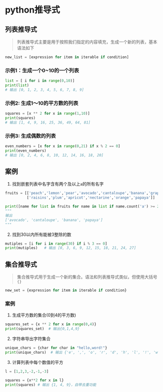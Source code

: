 # python推导式
## 列表推导式
> 列表推导式主要是用于按照我们指定的内容填充，生成一个新的列表，基本语法如下
```python
new_list = [expression for item in iterable if condition]
```
### 示例1：生成一个0~10的一个列表
```python
list = [ i for i in range(0,10)]
print(list)
# 输出 [0, 1, 2, 3, 4, 5, 6, 7, 8, 9]
```
### 示例2: 生成1～10的平方数的列表
```python
squares = [x ** 2 for x in range(1,10)]
print(squares)
# 输出 [1, 4, 9, 16, 25, 36, 49, 64, 81]
```
### 示例3: 生成偶数的列表
```python
even_numbers = [x for x in range(0,21) if x % 2 == 0]
print(even_numbers)
# 输出 [0, 2, 4, 6, 8, 10, 12, 14, 16, 18, 20]
```

## 案例 
1. 找到嵌套列表中名字含有两个及以上`a`的所有名字
```python
fruits = [['peach','lemon','pear','avocado','cantaloupe','banana','grape'],
          ['raisins','plum','apricot','nectarine','orange','papaya']]

print([name for list in fruits for name in list if name.count('a') >= 2]) 
"""
输出
['avocado', 'cantaloupe', 'banana', 'papaya']
"""
```

2. 找到30以内所有能被3整除的数
```python
mutiples = [i for i in range(30) if i % 3 == 0]
print(mutiples)   # 输出 [0, 3, 6, 9, 12, 15, 18, 21, 24, 27]
```

## 集合推导式
> 集合推导式用于生成一个新的集合。语法和列表推导式类似，但使用大括号`{}`

```python
new_set = {expression for item in iterable if condition}
```
### 案例
1. 生成平方数的集合(0到4的平方数)
```python
squares_set = {x ** 2 for x in range(0,4)}
print(squares_set)  # 输出{0,1,4,9}
```

2. 字符串导出字符集合
```python
unique_chars = {char for char in "hello,word!"}
print(unique_chars)  # 输出 {'e', ',', 'o', 'r', 'd', 'h', 'l', '!', 'w'}

```

3. 计算列表中每个数值的平方
```python
l = [1,2,3,-2,-1,-3]

squares = {x**2 for x in l}
print(squares) # 输出 {1, 4, 9}，自带去重功能
```
